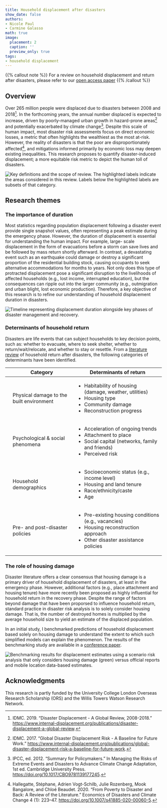 ```yaml
---
title: Household displacement after disasters
show_date: false
authors:
- Nicole Paul
- Carmine Galasso
math: true
image:
  placement: 2
  caption: ''
  preview_only: true
tags:
- household displacement
---
```


{{% callout note %}}
For a review on household displacement and return after disasters, please refer to our <a href="https://doi.org/10.1061/NHREFO.NHENG-1930" target="_blank">open access paper<i class="ai ai-open-access ml-1"></i></a>
{{% /callout %}}


## Overview

Over 265 million people were displaced due to disasters between 2008 and 2018[^1]. In the forthcoming years, the annual number displaced is expected to increase, driven by poorly-managed urban growth in hazard-prone areas[^2] and potentially exacerbated by climate change[^3]. Despite this scale of human impact, most disaster risk assessments focus on direct economic losses, a metric that often highlights the wealthiest as the most at-risk. However, the reality of disasters is that the poor are disproportionately affected[^4], and mitigations informed primarily by economic loss may deepen existing inequalities. This research proposes to quantify disaster-induced displacement; a more equitable risk metric to depict the human toll of disasters.

![Key definitions and the scope of review. The highlighted labels indicate the areas considered in this review. Labels below the highlighted labels are subsets of that category.](project/household-displacement/scope.png "Key definitions and the scope of review. The highlighted labels indicate the areas considered in this review. Labels below the highlighted labels are subsets of that category.")

## Research themes

### The importance of duration
Most statistics regarding population displacement following a disaster event provide single snapshot values, often representing a peak estimate during the emergency phase. However, the duration of displacement is essential for understanding the human impact. For example, large- scale displacement in the form of evacuations before a storm can save lives and be followed by mass return shortly afterward. In contrast, a devastating event such as an earthquake could damage or destroy a significant proportion of the residential building stock, causing occupants to seek alternative accommodations for months to years. Not only does this type of protracted displacement pose a significant disruption to the livelihoods of affected households (e.g., lost income, interrupted education), but the consequences can ripple out into the larger community (e.g., outmigration and urban blight, lost economic production). Therefore, a key objective of this research is to refine our understanding of household displacement duration in disasters.

![Timeline representing displacement duration alongside key phases of disaster management and recovery.](project/household-displacement/timeline.png "Timeline representing displacement duration alongside key phases of disaster management and recovery.")

### Determinants of household return
Disasters are life events that can subject households to key decision points, such as: whether to evacuate, where to seek shelter, whether to return/wait/relocate, and whether to stay or resettle. From a [literature review](/publication/journal-article/2024-household-displacement-in-disasters-review/) of household return after disasters, the following categories of determinants have been identified.

|   | Category | Determinants of return |
|---|----------|------------------------|
| <i class="fa-solid fa-house-chimney-crack"></i> | Physical damage to the built environment | <ul><li>Habitability of housing (damage, weather, utilities)</li><li>Housing type</li><li>Community damage</li><li>Reconstruction progress</li></ul> |
|  <i class="fa-solid fa-users"></i> | Psychological & social phenomena| <ul><li>Acceleration of ongoing trends</li><li>Attachment to place</li><li>Social capital (networks, family and friends)</li><li>Perceived risk</li></ul> |
| <i class="fa-solid fa-id-card"></i>  | Household demographics| <ul><li>Socioeconomic status (e.g., income level)</li><li>Housing and land tenure</li><li>Race/ethnicity/caste</li><li>Age</li></ul>|
|  <i class="fa-solid fa-building-columns"></i> | Pre- and post-disaster policies          | <ul><li>Pre-existing housing conditions (e.g., vacancies)</li><li>Housing reconstruction approach</li><li>Other disaster assistance policies</li></ul> |

### The role of housing damage
Disaster literature offers a clear consensus that housing damage is a primary driver of household displacement of disasters, at least in the emergency phase. However, additional factors (e.g., place attachment and housing tenure) have more recently been proposed as highly influential for household return in the recovery phase. Despite the range of factors beyond damage that have been proporsed to influence household return, standard practice in disaster risk analysis is to solely consider housing damage. That is, the number of destroyed homes is multiplied by the average household size to yield an estimate of the displaced population.

In an initial study, I benchmarked predictions of household displacement based solely on housing damage to understand the extent to which such simplified models can explain the phenomenon. The results of the benchmarking study are available in a [conference paper](/publication/conference-paper/2023-benchmarking-displacement-earthquakes/).

![Benchmarking results for displacement estimates using a scenario risk analysis that only considers housing damage (green) versus official reports and mobile location data-based estimates.](project/household-displacement/benchmarking.png "Benchmarking results for displacement estimates using a scenario risk analysis that only considers housing damage (green) versus official reports and mobile location data-based estimates.")


## Acknowledgments

This research is partly funded by the University College London Overseas Research Scholarship (ORS) and the Willis Towers Watson Research Network.


[^1]: IDMC. 2019. “Disaster Displacement - A Global Review, 2008-2018.” https://www.internal-displacement.org/publications/disaster-displacement-a-global-review.
[^2]: IDMC. 2017. “Global Disaster Displacement Risk - A Baseline for Future Work.” https://www.internal-displacement.org/publications/global-disaster-displacement-risk-a-baseline-for-future-work.
[^3]: IPCC, ed. 2012. “Summary for Policymakers.” In Managing the Risks of Extreme Events and Disasters to Advance Climate Change Adaptation, 1st ed. Cambridge University Press. https://doi.org/10.1017/CBO9781139177245.
[^4]: Hallegatte, Stéphane, Adrien Vogt-Schilb, Julie Rozenberg, Mook Bangalore, and Chloé Beaudet. 2020. “From Poverty to Disaster and Back: A Review of the Literature.” Economics of Disasters and Climate Change 4 (1): 223–47. https://doi.org/10.1007/s41885-020-00060-5.
[^5]: IDMC. 2018. “GRID Methodological Annex.” https://www.internal-displacement.org/global-report/grid2018/downloads/report/2018-GRID-methodological-annex.pdf.